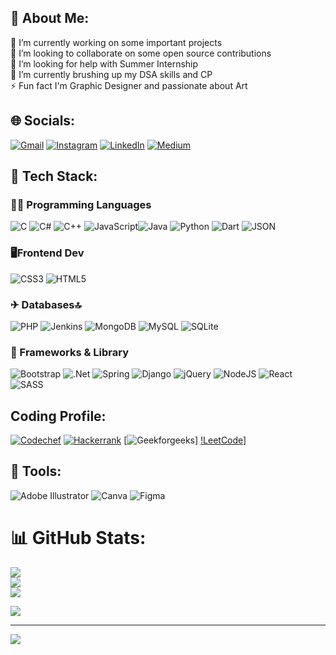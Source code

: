 ## 💫 About Me:
🔭 I’m currently working on some important projects<br>👯 I’m looking to collaborate on some open source contributions<br>🤝 I’m looking for help with Summer Internship<br>🌱 I’m currently brushing up my DSA skills and CP <br>⚡ Fun fact I'm Graphic Designer and passionate about Art<br>


## 🌐 Socials:
[![Gmail](https://img.shields.io/badge/Gmail-D14836?style=for-the-badge&logo=gmail&logoColor=white)](mailto:parangirathod27@gmail.com)
[![Instagram](https://img.shields.io/badge/Instagram-%23E4405F.svg?logo=Instagram&logoColor=white)](https://instagram.com/parangi_27) [![LinkedIn](https://img.shields.io/badge/LinkedIn-%230077B5.svg?logo=linkedin&logoColor=white)](https://linkedin.com/in/parangirathod) [![Medium](https://img.shields.io/badge/Medium-12100E?logo=medium&logoColor=white)](https://medium.com/@ParangiRathod) 

## 🤙 Tech Stack:

### 👩‍💻 Programming Languages
![C](https://img.shields.io/badge/c-%2300599C.svg?style=flat-square&logo=c&logoColor=white) ![C#](https://img.shields.io/badge/c%23-%23239120.svg?style=flat-square&logo=c-sharp&logoColor=white) ![C++](https://img.shields.io/badge/c++-%2300599C.svg?style=flat-square&logo=c%2B%2B&logoColor=white) ![JavaScript](https://img.shields.io/badge/javascript-%23323330.svg?style=flat-square&logo=javascript&logoColor=%23F7DF1E)![Java](https://img.shields.io/badge/java-%23ED8B00.svg?style=flat-square&logo=java&logoColor=white) ![Python](https://img.shields.io/badge/Python-FFD43B?style=for-the-badge&logo=python&logoColor=blue) ![Dart](https://img.shields.io/badge/Dart-0175C2?style=for-the-badge&logo=dart&logoColor=white) ![JSON](https://img.shields.io/badge/json-5E5C5C?style=for-the-badge&logo=json&logoColor=white)

### 🖥Frontend Dev
![CSS3](https://img.shields.io/badge/css3-%231572B6.svg?style=flat-square&logo=css3&logoColor=white) ![HTML5](https://img.shields.io/badge/html5-%23E34F26.svg?style=flat-square&logo=html5&logoColor=white) 

### ✈ Databases🔝
![PHP](https://img.shields.io/badge/php-%23777BB4.svg?style=flat-square&logo=php&logoColor=white) ![Jenkins](https://img.shields.io/badge/jenkins-%232C5263.svg?style=flat-square&logo=jenkins&logoColor=white) ![MongoDB](https://img.shields.io/badge/MongoDB-%234ea94b.svg?style=flat-square&logo=mongodb&logoColor=white) ![MySQL](https://img.shields.io/badge/mysql-%2300f.svg?style=flat-square&logo=mysql&logoColor=white) ![SQLite](https://img.shields.io/badge/sqlite-%2307405e.svg?style=flat-square&logo=sqlite&logoColor=white)

### 🚀 Frameworks & Library
![Bootstrap](https://img.shields.io/badge/Bootstrap-563D7C?style=for-the-badge&logo=bootstrap&logoColor=white) ![.Net](https://img.shields.io/badge/.NET-5C2D91?style=flat-square&logo=.net&logoColor=white) ![Spring](https://img.shields.io/badge/spring-%236DB33F.svg?style=flat-square&logo=spring&logoColor=white) ![Django](https://img.shields.io/badge/django-%23092E20.svg?style=flat-square&logo=django&logoColor=white) ![jQuery](https://img.shields.io/badge/jquery-%230769AD.svg?style=flat-square&logo=jquery&logoColor=white) ![NodeJS](https://img.shields.io/badge/node.js-6DA55F?style=flat-square&logo=node.js&logoColor=white) ![React](https://img.shields.io/badge/react-%2320232a.svg?style=flat-square&logo=react&logoColor=%2361DAFB) ![SASS](https://img.shields.io/badge/SASS-hotpink.svg?style=flat-square&logo=SASS&logoColor=white) 

## Coding Profile:
[![Codechef](https://img.shields.io/badge/Codechef-%23B92B27.svg?&style=for-the-badge&logo=Codechef&logoColor=white)](https://www.codechef.com/users/parangi_27)
[![Hackerrank](https://img.shields.io/badge/HackerEarth-%232C3454.svg?&style=for-the-badge&logo=HackerEarth&logoColor=Blue)](https://www.hackerrank.com/parangirathod27) [![Geekforgeeks](https://img.shields.io/badge/GeeksforGeeks-298D46?style=for-the-badge&logo=geeksforgeeks&logoColor=white)] 
[!LeetCode](https://img.shields.io/badge/-LeetCode-FFA116?style=for-the-badge&logo=LeetCode&logoColor=black)]

## 🤘 Tools:
![Adobe Illustrator](https://img.shields.io/badge/adobeillustrator-%23FF9A00.svg?style=flat-square&logo=adobeillustrator&logoColor=white) ![Canva](https://img.shields.io/badge/Canva-%2300C4CC.svg?style=flat-square&logo=Canva&logoColor=white) ![Figma](https://img.shields.io/badge/figma-%23F24E1E.svg?style=flat-square&logo=figma&logoColor=white)


# 📊 GitHub Stats:
![](https://github-readme-stats.vercel.app/api?username=Parangi-27&theme=midnight-purple&hide_border=false&include_all_commits=false&count_private=false)<br/>
![](https://github-readme-streak-stats.herokuapp.com/?user=Parangi-27&theme=midnight-purple&hide_border=false)<br/>
![](https://github-readme-stats.vercel.app/api/top-langs/?username=Parangi-27&theme=midnight-purple&hide_border=false&include_all_commits=false&count_private=false&layout=compact)

![](https://img.shields.io/badge/-LeetCode-FFA116?style=for-the-badge&logo=LeetCode&logoColor=black)

---
[![](https://visitcount.itsvg.in/api?id=Parangi-27&icon=2&color=1)](https://visitcount.itsvg.in)
